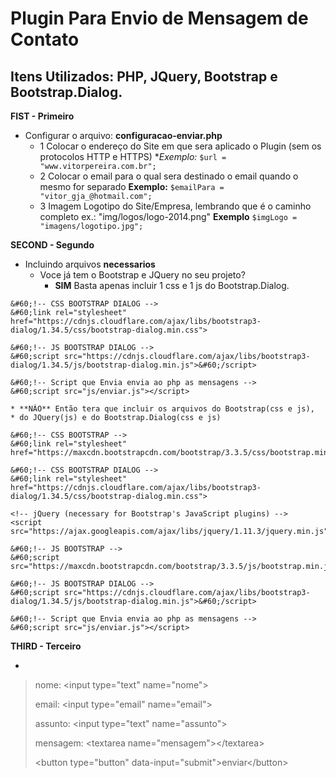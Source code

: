 # Plugin Para Envio de Mensagem de Contato
## Itens Utilizados: PHP, JQuery, Bootstrap e Bootstrap.Dialog.

**FIST - Primeiro**
- Configurar o arquivo: **configuracao-enviar.php**
	- 1 Colocar o endereço do Site em que sera aplicado o Plugin (sem os protocolos HTTP e HTTPS)
		**Exemplo:*	
		```$url = "www.vitorpereira.com.br";```
	- 2 Colocar o email para o qual sera destinado o email quando o mesmo for separado
		**Exemplo:**
		```$emailPara = "vitor_gja_@hotmail.com";```
	- 3 Imagem Logotipo do Site/Empresa, lembrando que é o caminho completo ex.: "img/logos/logo-2014.png"
		**Exemplo**
		```$imgLogo = "imagens/logotipo.jpg"; ```

**SECOND - Segundo**
- Incluindo arquivos **necessarios**
	* Voce já tem o Bootstrap e JQuery no seu projeto?
		* **SIM** Basta apenas incluir 1 css e 1 js do Bootstrap.Dialog.
```
&#60;!-- CSS BOOTSTRAP DIALOG -->
&#60;link rel="stylesheet" href="https://cdnjs.cloudflare.com/ajax/libs/bootstrap3-dialog/1.34.5/css/bootstrap-dialog.min.css">

&#60;!-- JS BOOTSTRAP DIALOG -->
&#60;script src="https://cdnjs.cloudflare.com/ajax/libs/bootstrap3-dialog/1.34.5/js/bootstrap-dialog.min.js">&#60;/script>

&#60;!-- Script que Envia envia ao php as mensagens -->
&#60;script src="js/enviar.js"></script>
```
	* **NÃO** Então tera que incluir os arquivos do Bootstrap(css e js), 
	* do JQuery(js) e do Bootstrap.Dialog(css e js)

```
&#60;!-- CSS BOOTSTRAP -->
&#60;link rel="stylesheet" href="https://maxcdn.bootstrapcdn.com/bootstrap/3.3.5/css/bootstrap.min.css">

&#60;!-- CSS BOOTSTRAP DIALOG -->
&#60;link rel="stylesheet" href="https://cdnjs.cloudflare.com/ajax/libs/bootstrap3-dialog/1.34.5/css/bootstrap-dialog.min.css">

<!-- jQuery (necessary for Bootstrap's JavaScript plugins) -->
<script src="https://ajax.googleapis.com/ajax/libs/jquery/1.11.3/jquery.min.js">&#60;/script>

&#60;!-- JS BOOTSTRAP -->
&#60;script src="https://maxcdn.bootstrapcdn.com/bootstrap/3.3.5/js/bootstrap.min.js">&#60;/script>

&#60;!-- JS BOOTSTRAP DIALOG -->
&#60;script src="https://cdnjs.cloudflare.com/ajax/libs/bootstrap3-dialog/1.34.5/js/bootstrap-dialog.min.js">&#60;/script>

&#60;!-- Script que Envia envia ao php as mensagens -->
&#60;script src="js/enviar.js"></script>
```		

**THIRD - Terceiro**

- 


>	nome: &#60;input type="text" name="nome">
>
>	email: &#60;input type="email" name="email">
>
>	assunto: &#60;input type="text" name="assunto">
>
>	mensagem: &#60;textarea name="mensagem">&#60;/textarea>
>
>	&#60;button type="button" data-input="submit">enviar&#60;/button>
>
